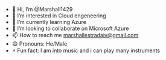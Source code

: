 - 👋 Hi, I’m @Marshall1429
- 👀 I’m interested in Cloud engeneering
- 🌱 I’m currently learning Azure 
- 💞️ I’m looking to collaborate on Microsoft Azure
- 📫 How to reach me marshallestradaiv@gmail.com
- 😄 Pronouns: He/Male
- ⚡ Fun fact: I am into music and i can play many instruments 

<!---
Marshall1429/Marshall1429 is a ✨ special ✨ repository because its `README.md` (this file) appears on your GitHub profile.
You can click the Preview link to take a look at your changes.
--->
